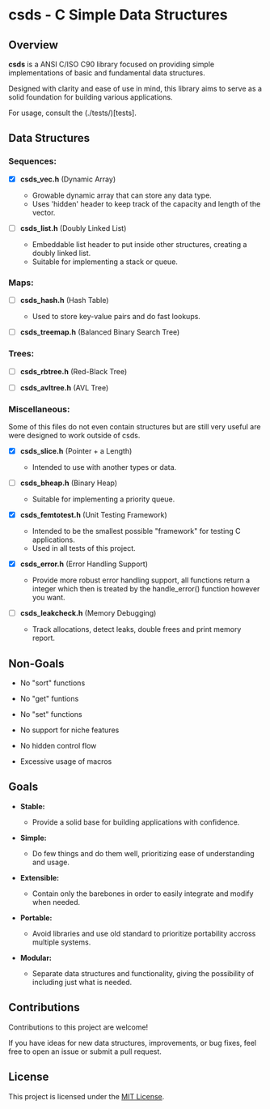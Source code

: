 # csds - C Simple Data Structures

## Overview

**csds** is a ANSI C/ISO C90 library focused on providing simple implementations
of basic and fundamental data structures.

Designed with clarity and ease of use in mind, this library aims to serve as a
solid foundation for building various applications.

For usage, consult the (./tests/)[tests].

## Data Structures

### Sequences:

- [x] **csds_vec.h** (Dynamic Array)
  - Growable dynamic array that can store any data type.
  - Uses 'hidden' header to keep track of the capacity and length of the vector.

- [ ] **csds_list.h** (Doubly Linked List)
  - Embeddable list header to put inside other structures, creating a doubly linked list.
  - Suitable for implementing a stack or queue.

### Maps:

- [ ] **csds_hash.h** (Hash Table)
  - Used to store key-value pairs and do fast lookups.

- [ ] **csds_treemap.h** (Balanced Binary Search Tree)

### Trees:

- [ ] **csds_rbtree.h** (Red-Black Tree)

- [ ] **csds_avltree.h** (AVL Tree)

### Miscellaneous:

Some of this files do not even contain structures but are still very
useful are were designed to work outside of csds.

- [x] **csds_slice.h** (Pointer + a Length)
  - Intended to use with another types or data.

- [ ] **csds_bheap.h** (Binary Heap)
  - Suitable for implementing a priority queue.

- [x] **csds_femtotest.h** (Unit Testing Framework)
  - Intended to be the smallest possible "framework" for testing C applications.
  - Used in all tests of this project.

- [x] **csds_error.h** (Error Handling Support)
  - Provide more robust error handling support, all functions return a integer
    which then is treated by the handle_error() function however you want.

- [ ] **csds_leakcheck.h** (Memory Debugging)
  - Track allocations, detect leaks, double frees and print memory report.

## Non-Goals

- No "sort" functions

- No "get" funtions

- No "set" functions

- No support for niche features

- No hidden control flow

- Excessive usage of macros

## Goals

- **Stable:**
  - Provide a solid base for building applications with confidence.

- **Simple:**
  - Do few things and do them well, prioritizing ease of understanding and usage.

- **Extensible:**
  - Contain only the barebones in order to easily integrate and modify when needed.

- **Portable:**
  - Avoid libraries and use old standard to prioritize portability accross multiple systems.

- **Modular:**
  - Separate data structures and functionality, giving the possibility of including just what is needed.

## Contributions

Contributions to this project are welcome!

If you have ideas for new data structures, improvements, or bug fixes, feel free
to open an issue or submit a pull request.

## License

This project is licensed under the [MIT License](LICENSE).
